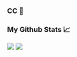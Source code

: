 ### CC 👋

### My Github Stats 📈
![](https://github-readme-stats.vercel.app/api?username=NhProGamer&show_icons=true&theme=onedark)
![](https://github-readme-stats.vercel.app/api/top-langs/?username=NhProGamer&layout=compact&theme=onedark)
<!--
**NhProGamer/NhProGamer** is a ✨ _special_ ✨ repository because its `README.md` (this file) appears on your GitHub profile.

Here are some ideas to get you started:

- 🔭 I’m currently working on ...
- 🌱 I’m currently learning ...
- 👯 I’m looking to collaborate on ...
- 🤔 I’m looking for help with ...
- 💬 Ask me about ...
- 📫 How to reach me: ...
- 😄 Pronouns: ...
- ⚡ Fun fact: ...
-->
